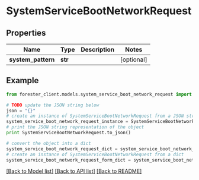 # SystemServiceBootNetworkRequest


## Properties

Name | Type | Description | Notes
------------ | ------------- | ------------- | -------------
**system_pattern** | **str** |  | [optional] 

## Example

```python
from forester_client.models.system_service_boot_network_request import SystemServiceBootNetworkRequest

# TODO update the JSON string below
json = "{}"
# create an instance of SystemServiceBootNetworkRequest from a JSON string
system_service_boot_network_request_instance = SystemServiceBootNetworkRequest.from_json(json)
# print the JSON string representation of the object
print SystemServiceBootNetworkRequest.to_json()

# convert the object into a dict
system_service_boot_network_request_dict = system_service_boot_network_request_instance.to_dict()
# create an instance of SystemServiceBootNetworkRequest from a dict
system_service_boot_network_request_form_dict = system_service_boot_network_request.from_dict(system_service_boot_network_request_dict)
```
[[Back to Model list]](../README.md#documentation-for-models) [[Back to API list]](../README.md#documentation-for-api-endpoints) [[Back to README]](../README.md)


